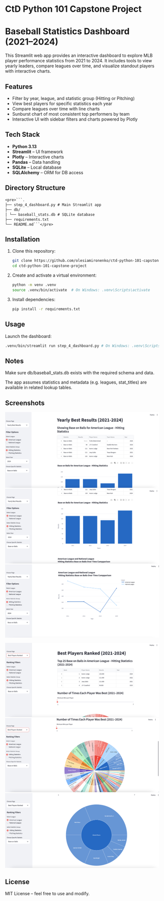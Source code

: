 # CtD Python 101 Capstone Project
# Baseball Statistics Dashboard (2021–2024)

This Streamlit web app provides an interactive dashboard to explore MLB player performance statistics from 2021 to 2024. It includes tools to view yearly leaders, compare leagues over time, and visualize standout players with interactive charts.

## Features

- Filter by year, league, and statistic group (Hitting or Pitching)
- View best players for specific statistics each year
- Compare leagues over time with line charts
- Sunburst chart of most consistent top performers by team
- Interactive UI with sidebar filters and charts powered by Plotly

## Tech Stack

- **Python 3.13**
- **Streamlit** – UI framework
- **Plotly** – Interactive charts
- **Pandas** – Data handling
- **SQLite** – Local database
- **SQLAlchemy** – ORM for DB access

## Directory Structure
    <pre>```.
    ├── step_4_dashboard.py # Main Streamlit app
    ├── db/
    │ └── baseball_stats.db # SQLite database
    ├── requirements.txt
    └── README.md```</pre>

## Installation

1. Clone this repository:
    ```bash
    git clone https://github.com/olesiamironenko/ctd-python-101-capstone-project.git
    cd ctd-python-101-capstone-project
    ```

2. Create and activate a virtual environment:
    ```bash
    python -m venv .venv
    source .venv/bin/activate  # On Windows: .venv\Scripts\activate
    ```

3. Install dependencies:
    ```bash
    pip install -r requirements.txt
    ```

## Usage

Launch the dashboard:

```bash
.venv/bin/streamlit run step_4_dashboard.py # On Windows: .venv\Scripts\streamlit run step_4_dashboard.py
```

## Notes
Make sure db/baseball_stats.db exists with the required schema and data.

The app assumes statistics and metadata (e.g. leagues, stat_titles) are available in related lookup tables.

## Screenshots
![Dashboard Overview: Yearly Best Results](screenshots/dahsboard_yearly_best_results_1.png)
![Dashboard Overview: Yearly Best Results](screenshots/dahsboard_yearly_best_results_2.png)
![Dashboard Overview: Yearly Best Results](screenshots/dahsboard_yearly_best_results_3.png)

![Dashboard Overview: Best Players](screenshots/dahsboard_best_players_1.png)
![Dashboard Overview: Best Players](screenshots/dahsboard_best_players_2.png)
![Dashboard Overview: Best Players](screenshots/dahsboard_best_players_3.png)

## License
MIT License – feel free to use and modify.